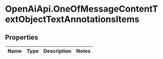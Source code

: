 # OpenAiApi.OneOfMessageContentTextObjectTextAnnotationsItems

## Properties
Name | Type | Description | Notes
------------ | ------------- | ------------- | -------------
